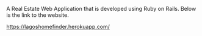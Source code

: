 A Real Estate Web Application that is developed using Ruby on Rails.
Below is the link to the website.

https://lagoshomefinder.herokuapp.com/
